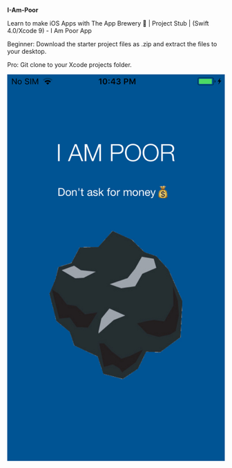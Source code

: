 <b>I-Am-Poor</b>

Learn to make iOS Apps with The App Brewery 📱 | Project Stub | (Swift 4.0/Xcode 9) - I Am Poor App

Beginner: Download the starter project files as .zip and extract the files to your desktop.

Pro: Git clone to your Xcode projects folder.


<img src="IMG_647A70199CE9-1.jpeg" alt="Mountain View">

